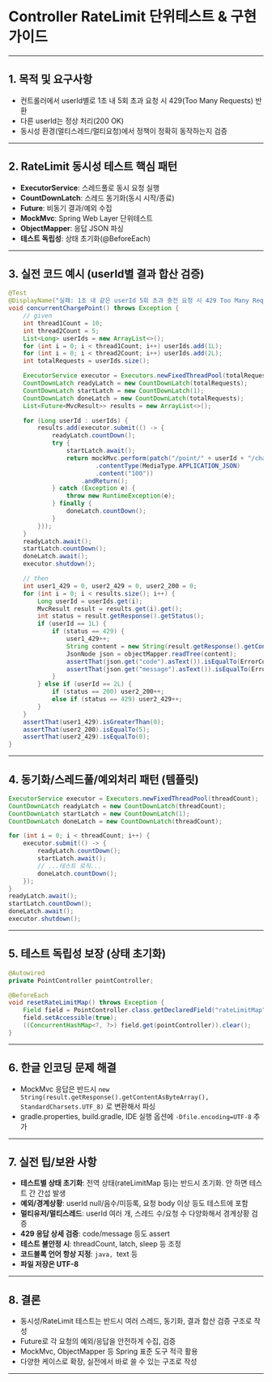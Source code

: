 # Controller RateLimit 단위테스트 & 구현 가이드

---

## 1. 목적 및 요구사항

- 컨트롤러에서 userId별로 1초 내 5회 초과 요청 시 429(Too Many Requests) 반환
- 다른 userId는 정상 처리(200 OK)
- 동시성 환경(멀티스레드/멀티요청)에서 정책이 정확히 동작하는지 검증

---

## 2. RateLimit 동시성 테스트 핵심 패턴

- **ExecutorService**: 스레드풀로 동시 요청 실행
- **CountDownLatch**: 스레드 동기화(동시 시작/종료)
- **Future**: 비동기 결과/예외 수집
- **MockMvc**: Spring Web Layer 단위테스트
- **ObjectMapper**: 응답 JSON 파싱
- **테스트 독립성**: 상태 초기화(@BeforeEach)

---

## 3. 실전 코드 예시 (userId별 결과 합산 검증)

```java
@Test
@DisplayName("실패: 1초 내 같은 userId 5회 초과 충전 요청 시 429 Too Many Requests 반환, 다른 userId는 정상 처리")
void concurrentChargePoint() throws Exception {
    // given
    int thread1Count = 10;
    int thread2Count = 5;
    List<Long> userIds = new ArrayList<>();
    for (int i = 0; i < thread1Count; i++) userIds.add(1L);
    for (int i = 0; i < thread2Count; i++) userIds.add(2L);
    int totalRequests = userIds.size();

    ExecutorService executor = Executors.newFixedThreadPool(totalRequests);
    CountDownLatch readyLatch = new CountDownLatch(totalRequests);
    CountDownLatch startLatch = new CountDownLatch(1);
    CountDownLatch doneLatch = new CountDownLatch(totalRequests);
    List<Future<MvcResult>> results = new ArrayList<>();

    for (Long userId : userIds) {
        results.add(executor.submit(() -> {
            readyLatch.countDown();
            try {
                startLatch.await();
                return mockMvc.perform(patch("/point/" + userId + "/charge")
                        .contentType(MediaType.APPLICATION_JSON)
                        .content("100"))
                    .andReturn();
            } catch (Exception e) {
                throw new RuntimeException(e);
            } finally {
                doneLatch.countDown();
            }
        }));
    }
    readyLatch.await();
    startLatch.countDown();
    doneLatch.await();
    executor.shutdown();

    // then
    int user1_429 = 0, user2_429 = 0, user2_200 = 0;
    for (int i = 0; i < results.size(); i++) {
        Long userId = userIds.get(i);
        MvcResult result = results.get(i).get();
        int status = result.getResponse().getStatus();
        if (userId == 1L) {
            if (status == 429) {
                user1_429++;
                String content = new String(result.getResponse().getContentAsByteArray(), StandardCharsets.UTF_8);
                JsonNode json = objectMapper.readTree(content);
                assertThat(json.get("code").asText()).isEqualTo(ErrorCode.TOO_MANY_REQUESTS.getCode());
                assertThat(json.get("message").asText()).isEqualTo(ErrorCode.TOO_MANY_REQUESTS.getMessage());
            }
        } else if (userId == 2L) {
            if (status == 200) user2_200++;
            else if (status == 429) user2_429++;
        }
    }
    assertThat(user1_429).isGreaterThan(0);
    assertThat(user2_200).isEqualTo(5);
    assertThat(user2_429).isEqualTo(0);
}
```

---

## 4. 동기화/스레드풀/예외처리 패턴 (템플릿)

```java
ExecutorService executor = Executors.newFixedThreadPool(threadCount);
CountDownLatch readyLatch = new CountDownLatch(threadCount);
CountDownLatch startLatch = new CountDownLatch(1);
CountDownLatch doneLatch = new CountDownLatch(threadCount);

for (int i = 0; i < threadCount; i++) {
    executor.submit(() -> {
        readyLatch.countDown();
        startLatch.await();
        // ...테스트 로직...
        doneLatch.countDown();
    });
}
readyLatch.await();
startLatch.countDown();
doneLatch.await();
executor.shutdown();
```

---

## 5. 테스트 독립성 보장 (상태 초기화)

```java
@Autowired
private PointController pointController;

@BeforeEach
void resetRateLimitMap() throws Exception {
    Field field = PointController.class.getDeclaredField("rateLimitMap");
    field.setAccessible(true);
    ((ConcurrentHashMap<?, ?>) field.get(pointController)).clear();
}
```

---

## 6. 한글 인코딩 문제 해결

- MockMvc 응답은 반드시
  `new String(result.getResponse().getContentAsByteArray(), StandardCharsets.UTF_8)`
  로 변환해서 파싱
- gradle.properties, build.gradle, IDE 실행 옵션에
  `-Dfile.encoding=UTF-8`
  추가

---

## 7. 실전 팁/보완 사항

- **테스트별 상태 초기화**: 전역 상태(rateLimitMap 등)는 반드시 초기화. 안 하면 테스트 간 간섭 발생
- **예외/경계상황**: userId null/음수/미등록, 요청 body 이상 등도 테스트에 포함
- **멀티유저/멀티스레드**: userId 여러 개, 스레드 수/요청 수 다양화해서 경계상황 검증
- **429 응답 상세 검증**: code/message 등도 assert
- **테스트 불안정 시**: threadCount, latch, sleep 등 조정
- **코드블록 언어 항상 지정**: ```java, ```text 등
- **파일 저장은 UTF-8**

---

## 8. 결론

- 동시성/RateLimit 테스트는 반드시 여러 스레드, 동기화, 결과 합산 검증 구조로 작성
- Future로 각 요청의 예외/응답을 안전하게 수집, 검증
- MockMvc, ObjectMapper 등 Spring 표준 도구 적극 활용
- 다양한 케이스로 확장, 실전에서 바로 쓸 수 있는 구조로 작성

---